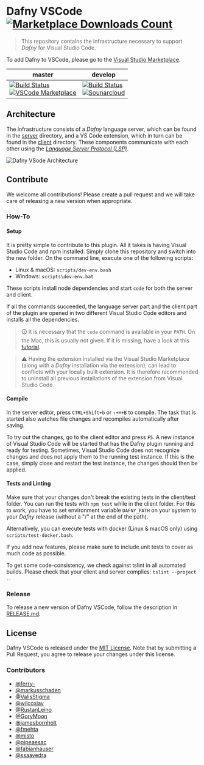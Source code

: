 # Dafny VSCode [![Marketplace Downloads Count](https://vsmarketplacebadge.apphb.com/installs-short/correctnessLab.dafny-vscode.svg)](https://marketplace.visualstudio.com/items?itemName=correctnessLab.dafny-vscode)

> This repository contains the infrastructure necessary to support _Dafny_ for Visual Studio Code.

To add Dafny to VSCode, please go to the [Visual Studio Marketplace](https://marketplace.visualstudio.com/items?itemName=correctnessLab.dafny-vscode).

| master | develop |
| --- | --- |
|[![Build Status](https://travis-ci.com/DafnyVSCode/Dafny-VSCode.svg?branch=master)](https://travis-ci.com/DafnyVSCode/Dafny-VSCode)<br>[![VSCode Marketplace](https://vsmarketplacebadge.apphb.com/version-short/correctnessLab.dafny-vscode.svg)](https://marketplace.visualstudio.com/items?itemName=correctnessLab.dafny-vscode)|[![Build Status](https://travis-ci.com/DafnyVSCode/Dafny-VSCode.svg?branch=develop)](https://travis-ci.com/DafnyVSCode/Dafny-VSCode)<br>[![Sounarcloud](https://sonarcloud.io/api/project_badges/measure?project=dafny-vscode_1337&metric=alert_status)](https://sonarcloud.io/dashboard?id=dafny-vscode_1337) |



## Architecture

The infrastructure consists of a _Dafny_ language server, which can be found in the [server](server/) directory, and a VS Code extension, which in turn can be found in the [client](client/) directory. These components communicate with each other using the [_Language Server Protocol (LSP)_](https://microsoft.github.io/language-server-protocol/).

![Dafny VSode Architecture](https://plantuml.dev.ifs.hsr.ch/svg/RP11Yy8m48NFpgyOwaL1R-9XaLxgfKjPPUDw4Gyn7KkWJSeqBfHb_xknZLN4EMNclNnl4cDpmgJKP1mUO7MAr_9iMjoBv250w7vIJ8qZbiffQsQOYUtTiTBnhgr9ADQrWoEOcryG_nA_mVO2VDFPeonhKpGzBGYlD5NQIuuzuWz67RphXWJqDRh710g6sh8jM5QLT5e5I9AbW-p3al7GTOSZ_0E4JvdFux3M1qQPDCL55iFJFDfPPSi8mk3cVjh1N_6McZKvoUqC9vLjNDbEyIGRMYxmKso-eYi0)

## Contribute

We welcome all contributions! Please create a pull request and we will take care of releasing a new version when appropriate.

### How-To

#### Setup

It is pretty simple to contribute to this plugin.
All it takes is having Visual Studio Code and npm installed.
Simply clone this repository and switch into the new folder. On the command line, execute one of the following scripts:

* Linux & macOS: `scripts/dev-env.bash`
* Windows: `scripts\dev-env.bat`

These scripts install node dependencies and start `code` for both the server and client.

If all the commands succeeded, the language server part and the client part of the plugin are opened in two different Visual Studio Code editors and installs all the dependencies.

> 🛈 It is necessary that the `code` command is available in your `PATH`. On the Mac, this is usually not given.
> If it is missing, have a look at this [tutorial](https://code.visualstudio.com/docs/setup/mac).

> ⚠️ Having the extension installed via the Visual Studio Marketplace (along with a _Dafny_ installation via the extension), can lead to conflicts with your locally built extension.
> It is therefore recommended to uninstall all previous installations of the extension from Visual Studio Code.

#### Compile

In the server editor, press `CTRL+Shift+b` or `⇧+⌘+B` to compile. The task that is started also watches file changes and recompiles automatically after saving.

To try out the changes, go to the client editor and press `F5`.
A new instance of Visual Studio Code will be started that has the Dafny plugin running and ready for testing.
Sometimes, Visual Studio Code does not recognize changes and does not apply them to the running test instance.
If this is the case, simply close and restart the test instance, the changes should then be applied.

#### Tests and Linting

Make sure that your changes don't break the existing tests in the client/test folder.
You can run the tests with `npm test` while in the client folder.
For this to work, you have to set environment variable `DAFNY_PATH` on your system to your _Dafny_ release (without a "/" at the end of the path).

Alternatively, you can execute tests with docker (Linux & macOS only) using `scripts/test-docker.bash`.

If you add new features, please make sure to include unit tests to cover as much code as possible.

To get some code-consistency, we check against tslint in all automated builds. Please check that your client and server complies: `tslint --project .`.

### Release

To release a new version of Dafny VSCode, follow the description in [RELEASE.md](RELEASE.md).

## License

Dafny VSCode is released under the [MIT License](https://github.com/DafnyVSCode/Dafny-VSCode/blob/develop/LICENSE).
Note that by submitting a Pull Request, you agree to release your changes under this license.

### Contributors

* [@ferry-](https://github.com/ferry-)
* [@markusschaden](https://github.com/markusschaden)
* [@ValisStigma](https://github.com/ValisStigma)
* [@wilcoxjay](https://github.com/wilcoxjay)
* [@RustanLeino](https://github.com/RustanLeino)
* [@GoryMoon](https://github.com/GoryMoon)
* [@jamesbornholt](https://github.com/jamesbornholt)
* [@fmehta](https://github.com/fmehta)
* [@misto](https://github.com/misto)
* [@pipeaesac](https://github.com/pipeaesac)
* [@fabianhauser](https://github.com/fabianhauser)
* [@ssaavedra](https://github.com/ssaavedra)
